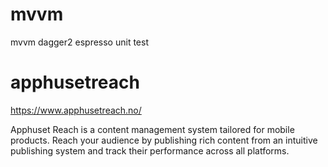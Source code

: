 # mvvm
mvvm dagger2 espresso unit test

# apphusetreach
https://www.apphusetreach.no/

Apphuset Reach is a content management system tailored for mobile products.
Reach your audience by publishing rich content from an intuitive publishing system and track their performance across all platforms.

